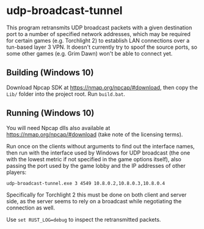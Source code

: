 # udp-broadcast-tunnel

This program retransmits UDP broadcast packets with a given destination port to a number of specified network addresses, which may be required for certain games (e.g. Torchlight 2) to establish LAN connections over a tun-based layer 3 VPN. It doesn't currently try to spoof the source ports, so some other games (e.g. Grim Dawn) won't be able to connect yet.

## Building (Windows 10)

Download Npcap SDK at https://nmap.org/npcap/#download, then copy the `Lib/` folder into the project root.
Run `build.bat`.

## Running (Windows 10)

You will need Npcap dlls also available at https://nmap.org/npcap/#download (take note of the licensing terms).

Run once on the clients without arguments to find out the interface names, then run with the interface used by Windows for UDP broadcast (the one with the lowest metric if not specified in the game options itself), also passing the port used by the game lobby and the IP addresses of other players:

```
udp-broadcast-tunnel.exe 3 4549 10.8.0.2,10.8.0.3,10.8.0.4
```

Specifically for Torchlight 2 this must be done on both client and server side, as the server seems to rely on a broadcast while negotiating the connection as well.

Use `set RUST_LOG=debug` to inspect the retransmitted packets.

